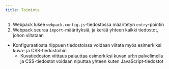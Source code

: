 ```yaml
---
title: Toiminta
---
```


1. Webpack lukee `webpack.config.js`-tiedostossa määritetyn `entry`-pointin
2. Webpack seuraa `import`-määrityksiä, ja kerää yhteen kaikki tiedostot, johon viitataan
* Konfiguraatiosta riippuen tiedostoissa voidaan viitata myös esimerkiksi kuva- ja CSS-tiedostoihin
  * Kuvatiedoston viittaus palauttaa esimerkiksi kuvan url:n palvelimella ja CSS-tiedostot voidaan niputtaa yhteen kuten JavaScript-tiedostot
